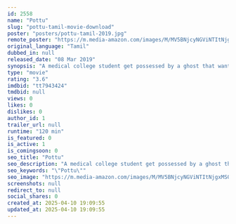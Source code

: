```yaml
---
id: 2558
name: "Pottu"
slug: "pottu-tamil-movie-download"
poster: "posters/pottu-tamil-2019.jpg"
remote_poster: "https://m.media-amazon.com/images/M/MV5BNjcyNGViNTItNjgxMS00ZWQ3LWI2MGEtZTY0MDViZjZmMjMyXkEyXkFqcGc@._V1_SX300.jpg"
original_language: "Tamil"
dubbed_in: null
released_date: "08 Mar 2019"
synopsis: "A medical college student get possessed by a ghost that wants to take revenge on the college's dean."
type: "movie"
rating: "3.6"
imdbid: "tt7943424"
tmdbid: null
views: 0
likes: 0
dislikes: 0
author_id: 1
trailer_url: null
runtime: "120 min"
is_featured: 0
is_active: 1
is_comingsoon: 0
seo_title: "Pottu"
seo_description: "A medical college student get possessed by a ghost that wants to take revenge on the college's dean."
seo_keywords: "\"Pottu\""
seo_image: "https://m.media-amazon.com/images/M/MV5BNjcyNGViNTItNjgxMS00ZWQ3LWI2MGEtZTY0MDViZjZmMjMyXkEyXkFqcGc@._V1_SX300.jpg"
screenshots: null
redirect_to: null
social_shares: 0
created_at: 2025-04-10 19:09:55
updated_at: 2025-04-10 19:09:55
---
```


